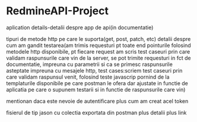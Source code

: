 # RedmineAPI-Project

aplication details-detalii despre app de api(in documentatie)

tipuri de metode http pe care le suporta(get, post, patch, etc)
detalii despre cum am gandit testarea(am trimis requesturi pt toate end pointurile folosind metodele http disponibile, pt fiecare request am scris test caseuri prin care validam raspunsurile care vin de la server, se pot trimite requesturi in fct de documentatie, impreuna cu parametrii si ca se primesc raspunsurile asteptate impreuna cu mesajele http, test cases:scriem test caseuri prin care validam raspunsul venit, folosind teste javascrip pornind de la templaturile disponibile pe care postman le ofera dar ajustate in functie de aplicatia pe care o supunem testarii si in functie de raspunsurile care vin)

mentionan daca este nevoie de autentificare plus cum am creat acel token

fisierul de tip jason cu colectia exportata din postman plus detalii plus link
